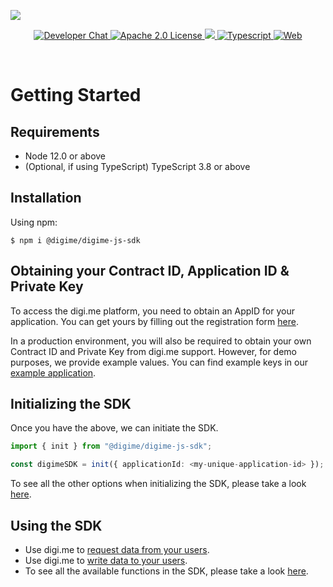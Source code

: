 ![](https://securedownloads.digi.me/partners/digime/SDKReadmeBanner.png)
<p align="center">
    <a href="https://developers.digi.me/slack/join">
        <img src="https://img.shields.io/badge/chat-slack-blueviolet.svg" alt="Developer Chat">
    </a>
    <a href="LICENSE">
        <img src="https://img.shields.io/badge/license-apache 2.0-blue.svg" alt="Apache 2.0 License">
    </a>
    <a href="#">
    	<img src="https://img.shields.io/badge/build-passing-brightgreen.svg">
    </a>
    <a href="https://www.typescriptlang.org/">
        <img src="https://img.shields.io/badge/language-typescript-ff69b4.svg" alt="Typescript">
    </a>
    <a href="https://developers.digi.me/">
        <img src="https://img.shields.io/badge/web-digi.me-red.svg" alt="Web">
    </a>
</p>

<br>

# Getting Started

## Requirements

- Node 12.0 or above
- (Optional, if using TypeScript) TypeScript 3.8 or above

## Installation

Using npm:
```shell
$ npm i @digime/digime-js-sdk
```

## Obtaining your Contract ID, Application ID & Private Key
To access the digi.me platform, you need to obtain an AppID for your application. You can get yours by filling out the registration form [here](https://go.digi.me/developers/register).

In a production environment, you will also be required to obtain your own Contract ID and Private Key from digi.me support. However, for demo purposes, we provide example values. You can find example keys in our [example application](https://github.com/digime/digime-js-sdk-example).

## Initializing the SDK
Once you have the above, we can initiate the SDK.

```typescript
import { init } from "@digime/digime-js-sdk";

const digimeSDK = init({ applicationId: <my-unique-application-id> });
```

To see all the other options when initializing the SDK, please take a look [here](../fundamentals/initialise-sdk.html).

## Using the SDK
* Use digi.me to [request data from your users](read-data-overview.html).
* Use digi.me to [write data to your users](write-data-overview.html).
* To see all the available functions in the SDK, please take a look [here](../../interfaces/sdk.digimesdk.html).
